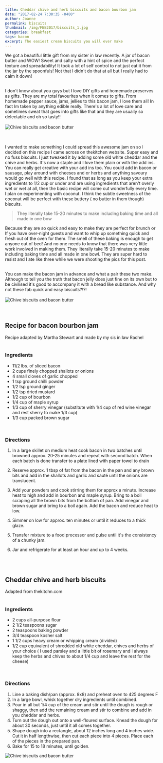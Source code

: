 ```yaml
---
title: Cheddar chive and herb biscuits and bacon bourbon jam
date: "2017-02-24 7:30:35 -0400"
author: Joanne
permalink: biscuits
thumbnail: /img/FEB2017/biscuits_1.jpg
categories: breakfast
tags: bacon
excerpt: The easiest cream biscuits you will ever make
---
```


We got a beautiful little gift from my sister in law recently.  A jar of bacon butter and WOW! Sweet and salty with a hint of spice and the perfect texture and spreadability! It took a lot of self control to not just eat it from the jar by the spoonfuls! Not that I didn't do that at all but I really had to calm it down!
<br>
<br>

I don't know about you guys but I love DIY gifts and homemade preserves as gifts.  They are my total favourites when it comes to gifts. From homemade pepper sauce, jams, jellies to this bacon jam, I love them all! In fact Im taken by anything edible really. There's a lot of love care and sometimes sweat that goes into gifts like that and they are usually so delectable and oh so tasty!!
<br>
<br>
![Chive biscuits and bacon butter](/img/FEB2017/biscuits_2.jpg)  
<br>
<br>

I wanted to make something I could spread this awesome jam on so I decided on this recipe I came across on thekitchen website.  Super easy and no fuss biscuits.  I just tweaked it by adding some old white cheddar and the chive and herbs. It's now a staple and I love them plain or with the add ins.  You can really get creative with your add ins too.  You could add in bacon or sausage, play around with cheeses and or herbs and anything savoury would go well with this recipe.  I found that as long as you keep your extra ingredients to 1/2 cup or under and are using ingredients that aren't overly wet or wet at all, then the basic recipe will come out wonderfully every time. I plan on experimenting with coconut. I think the subtle sweetness of the coconut will be perfect with these buttery ( no butter in them though) biscuits.

> They literally take 15-20 minutes to make including baking time and all made in one bow

Because they are so quick and easy to make they are perfect for brunch or If you have over-night guests and want to whip up something quick and fresh out of the oven for them.  The smell of these baking is enough to get anyone out of bed! And no one needs to know that there was very little work involved in making them. They literally take 15-20 minutes to make including baking time and all made in one bowl. They are super hard to resist and I ate like three while we were shooting the pics for this post.
<br>
<br>

You can make the bacon jam in advance and what a pair these two make. Although to tell you the truth that bacon jelly does just fine on its own but to be civilised it's good to accompany it with a bread like substance. And why not these fab quick and easy biscuits?!?!
<br>
<br>
![Chive biscuits and bacon butter](/img/FEB2017/biscuits_3.jpg)  
<br>
<br>

## Recipe for bacon bourbon jam
Recipe adapted by Martha Stewart and made by my sis in law Rachel
<br>
<br>

### Ingredients

* 11/2 lbs. of sliced bacon
* 2 cups finely chopped shallots or onions
* 4 small cloves of garlic chopped
* 1 tsp ground chilli powder
* 1/2 tsp ground ginger
* 1/2 tsp dried mustard
* 1/2 cup of bourbon
* 1/4 cup of maple syrup
* 1/3 cup of sherry vinegar (substitute with 1/4 cup of red wine vinegar and rest sherry to make 1/3 cup)
* 1/3 cup packed brown sugar
<br>

### Directions

1. In a large skillet on medium heat cook bacon in two batches until browned approx. 20-25 minutes and repeat with second batch. When each batch is done transfer to a plate lined with paper towel to drain

1. Reserve approx. 1 tbsp of fat from
the bacon in the pan and any brown bits and add in the shallots and garlic and sauté until the onions are translucent.

1. Add your powders and cook stirring them for approx a minute. Increase heat to high and add in bourbon and maple syrup.  Bring to a boil scraping all the brown bits from the bottom of pan. Add vinegar and brown sugar and bring to a boil again.  Add the bacon and reduce heat to low.

1. Simmer on low for approx. ten minutes or until it reduces to a thick glaze.  

1. Transfer mixture to a food processor and pulse until it's the consistency of a chunky jam.  

1. Jar and refrigerate for at least an hour and up to 4 weeks.
<br>
<br>

## Cheddar chive and herb biscuits
Adapted from thekitchn.com
<br>
<br>

### Ingredients

* 2 cups all-purpose flour
* 2 1/2 teaspoons sugar
* 2 teaspoons baking powder
* 3/4 teaspoon kosher salt
* 1 1/2 cups heavy cream or whipping cream  (divided)
* 1/2 cup equivalent of shredded old white cheddar, chives and herbs of your choice ( I used parsley and a little bit of rosemary and I always keep the herbs and chives to about 1/4 cup and leave the rest for the cheese)
<br>

### Directions

1. Line a baking dish/pan (approx. 8x8) and preheat oven to 425 degrees F
1. In a large bowl, whisk together dry ingredients until combined.
1. Pour in all but 1/4 cup of the cream and stir until the dough is rough or shaggy, then add the remaining cream and stir to combine and add in you cheddar and herbs.  
1. Turn out the dough out onto a well-floured surface. Knead the dough for about 30 seconds, just until it all comes together.
1. Shape dough into a rectangle, about 12 inches long and 4 inches wide. Cut it in half lengthwise, then cut each piece into 4 pieces. Place each of the pieces in the prepared pan.
1. Bake for 15 to 18 minutes, until golden.  

![Chive biscuits and bacon butter](/img/FEB2017/biscuits_4.jpg)  
